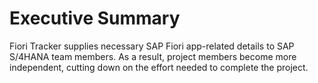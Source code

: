 # Executive Summary

Fiori Tracker supplies necessary SAP Fiori app-related details to SAP S/4HANA team members. As a result, project members become more independent, cutting down on the effort needed to complete the project.